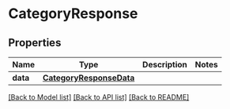 # CategoryResponse

## Properties
Name | Type | Description | Notes
------------ | ------------- | ------------- | -------------
**data** | [**CategoryResponseData**](CategoryResponseData.md) |  | 

[[Back to Model list]](../README.md#documentation-for-models) [[Back to API list]](../README.md#documentation-for-api-endpoints) [[Back to README]](../README.md)


